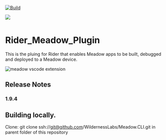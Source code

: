 [![Build](https://github.com/WildernessLabs/Rider_Meadow_Plugin/actions/workflows/main.yml/badge.svg)](https://github.com/WildernessLabs/Rider_Meadow_Plugin/actions)

<img src="Design/wildernesslabs-meadow-vscode-extension.jpg" style="margin-bottom:10px" />

# Rider_Meadow_Plugin

This is the pluing for Rider that enables Meadow apps to be built, debugged and deployed to a Meadow device.

<img alt="meadow vscode extension" src="https://user-images.githubusercontent.com/271950/134820282-83c9842a-023a-47ae-976e-7b6c58e851c0.png">

## Release Notes

### 1.9.4


## Building locally.

<!-- Plugin description -->
Clone:
git clone ssh://git@github.com/WildernessLabs/Meadow.CLI.git
in parent folder of this repository
<!-- Plugin description end -->